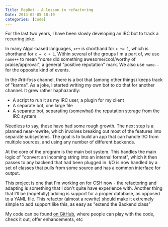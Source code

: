 ```yaml
---
Title: RepBot - A lesson in refactoring
Date: 2014-02-05 18:10
categories: [code]
---
```


For the last two years, I have been slowly developing an IRC bot to track a recurring joke.

In many Algol-based languages, `x++` is shorthand for `x += 1`, which is shorthand for `x = x + 1`. Within several of the groups I'm a part of, we use `name++` to mean "*name* did something awesome/cool/worthy of praise/approval", a general "positive reputation" mark. We also use `name--` for the opposite kind of events.

In the #rit-foss channel, there is a bot that (among other things) keeps track of "karma". As a joke, I started writing my own bot to do that for another channel. It grew rather haphazardly:

  -	 A script to run it as my IRC user, a plugin for my client
  -	 A separate bot, one large file
  -	 A separate bot, separating (somewhat) the reputation storage from the IRC system 

Needless to say, these have had some rough growth. The next step is a planned near-rewrite, which involves breaking out most of the features into separate subsystems. The goal is to build an app that can handle I/O from multiple sources, and using any number of different backends.

At the core of the program is the main bot system.
This handles the main logic of "convert an incoming string into an internal format", which it then passes to any backend that had been plugged in.
I/O is now handled by a set of classes that pulls from some source and has a common interface for output.

This project is one that I'm working on for CSH now - the refactoring and adapting is something that I don't quite have experience with.
Another thing that I'll be (hopefully) adding is support for a proper database, as opposed to a YAML file. This refactor (almost a rewrite) should make it extremely simple to add support like this, as easy as "extend the Backend class"

My code can be found [on GitHub][RepBot], where people can play with the code, check it out, offer enhancements, etc

[RepBot]: http://github.com/msoucy/RepBot
